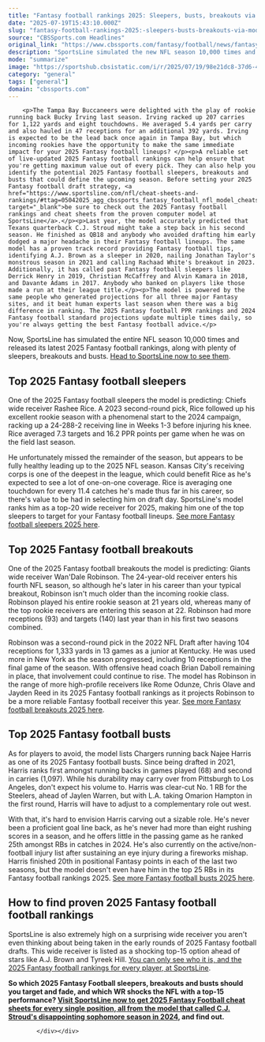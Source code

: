 ```yaml
---
title: "Fantasy football rankings 2025: Sleepers, busts, breakouts via model that nailed C.J. Stroud's off year"
date: "2025-07-19T15:43:10.000Z"
slug: "fantasy-football-rankings-2025:-sleepers-busts-breakouts-via-model-that-nailed-c.j.-stroud's-off-year"
source: "CBSSports.com Headlines"
original_link: "https://www.cbssports.com/fantasy/football/news/fantasy-football-rankings-2025-sleepers-busts-breakouts-via-model-that-nailed-c-j-strouds-off-year/"
description: "SportsLine simulated the new NFL season 10,000 times and identified 2025 Fantasy football sleepers, breakouts and busts for upcoming drafts"
mode: "summarize"
image: "https://sportshub.cbsistatic.com/i/r/2025/07/19/98e21dc8-37d6-49e5-9d18-477d9ad6f4c4/thumbnail/1200x675/f07525fa4ac6db08addef3828d777be6/rashee-rice-chiefs-getty-images.jpg"
category: "general"
tags: ["general"]
domain: "cbssports.com"
---
```

<div id="readability-page-1" class="page"><div>
        
        
                            
                
        <p>The Tampa Bay Buccaneers were delighted with the play of rookie running back Bucky Irving last season. Irving racked up 207 carries for 1,122 yards and eight touchdowns. He averaged 5.4 yards per carry and also hauled in 47 receptions for an additional 392 yards. Irving is expected to be the lead back once again in Tampa Bay, but which incoming rookies have the opportunity to make the same immediate impact for your 2025 Fantasy football lineups? </p><p>A reliable set of live-updated 2025 Fantasy football rankings can help ensure that you're getting maximum value out of every pick. They can also help you identify the potential 2025 Fantasy football sleepers, breakouts and busts that could define the upcoming season. Before setting your 2025 Fantasy football draft strategy, <a href="https://www.sportsline.com/nfl/cheat-sheets-and-rankings/#ttag=05042025_agg_cbssports_fantasy_football_nfl_model_cheatsheetscombined" target="_blank">be sure to check out the 2025 Fantasy football rankings and cheat sheets from the proven computer model at SportsLine</a>.</p><p>Last year, the model accurately predicted that Texans quarterback C.J. Stroud might take a step back in his second season. He finished as QB18 and anybody who avoided drafting him early dodged a major headache in their Fantasy football lineups. The same model has a proven track record providing Fantasy football tips, identifying A.J. Brown as a sleeper in 2020, nailing Jonathan Taylor's monstrous season in 2021 and calling Rachaad White's breakout in 2023. Additionally, it has called past Fantasy football sleepers like Derrick Henry in 2019, Christian McCaffrey and Alvin Kamara in 2018, and Davante Adams in 2017. Anybody who banked on players like those made a run at their league title.</p><p>The model is powered by the same people who generated projections for all three major Fantasy sites, and it beat human experts last season when there was a big difference in ranking. The 2025 Fantasy football PPR rankings and 2024 Fantasy football standard projections update multiple times daily, so you're always getting the best Fantasy football advice.</p>
        

<p>Now, SportsLine has simulated the entire NFL season 10,000 times and released its latest 2025 Fantasy football rankings, along with plenty of sleepers, breakouts and busts.&nbsp;<a href="https://www.sportsline.com/nfl/cheat-sheets-and-rankings/#ttag=05042025_agg_cbssports_fantasy_football_nfl_model_cheatsheetscombined" target="_blank">Head to SportsLine now to see them</a>.&nbsp;</p><h2>Top 2025 Fantasy football sleepers</h2><p>One of the 2025 Fantasy football sleepers the model is predicting: Chiefs wide receiver Rashee Rice. A 2023 second-round pick, Rice followed up his excellent rookie season with a phenomenal start to the 2024 campaign, racking up a 24-288-2 receiving line in Weeks 1-3 before injuring his knee. Rice averaged 7.3 targets and 16.2 PPR points per game when he was on the field last season.</p><p>He unfortunately missed the remainder of the season, but appears to be fully healthy leading up to the 2025 NFL season. Kansas City's receiving corps is one of the deepest in the league, which could benefit Rice as he's expected to see a lot of one-on-one coverage. Rice is averaging one touchdown for every 11.4 catches he's made thus far in his career, so there's value to be had in selecting him on draft day. SportsLine's model ranks him as a top-20 wide receiver for 2025, making him one of the top sleepers to target for your Fantasy football lineups.&nbsp;<a href="https://www.sportsline.com/nfl/cheat-sheets-and-rankings/#ttag=05042025_agg_cbssports_fantasy_football_nfl_model_cheatsheetscombined" target="_blank">See more Fantasy football sleepers 2025 here</a>.</p>
        

<h2>Top 2025 Fantasy football breakouts</h2><p>One of the 2025 Fantasy football breakouts the model is predicting: Giants wide receiver Wan'Dale Robinson. The 24-year-old receiver enters his fourth NFL season, so although he's later in his career than your typical breakout, Robinson isn't much older than the incoming rookie class. Robinson played his entire rookie season at 21 years old, whereas many of the top rookie receivers are entering this season at 22. Robinson had more receptions (93) and targets (140) last year than in his first two seasons combined.</p><p>Robinson was a second-round pick in the 2022 NFL Draft after having 104 receptions for 1,333 yards in 13 games as a junior at Kentucky. He was used more in New York as the season progressed, including 10 receptions in the final game of the season. With offensive head coach Brian Daboll remaining in place, that involvement could continue to rise. The model has Robinson in the range of more high-profile receivers like Rome Odunze, Chris Olave and Jayden Reed in its 2025 Fantasy football rankings as it projects Robinson to be a more reliable Fantasy football receiver this year.&nbsp;<a href="https://www.sportsline.com/nfl/cheat-sheets-and-rankings/#ttag=05042025_agg_cbssports_fantasy_football_nfl_model_cheatsheetscombined" target="_blank">See more Fantasy football breakouts 2025 here</a>.</p><h2>Top 2025 Fantasy football busts</h2><p>As for players to avoid, the model lists Chargers running back Najee Harris as one of its 2025 Fantasy football busts. Since being drafted in 2021, Harris ranks first amongst running backs in games played (68) and second in carries (1,097). While his durability may carry over from Pittsburgh to Los Angeles, don't expect his volume to. Harris was clear-cut No. 1 RB for the Steelers, ahead of Jaylen Warren, but with L.A. taking Omarion Hampton in the first round, Harris will have to adjust to a complementary role out west.</p>
        

<p>With that, it's hard to envision Harris carving out a sizable role. He's never been a proficient goal line back, as he's never had more than eight rushing scores in a season, and he offers little in the passing game as he ranked 25th amongst RBs in catches in 2024. He's also currently on the active/non-football injury list after sustaining an eye injury during a fireworks mishap. Harris finished 20th in positional Fantasy points in each of the last two seasons, but the model doesn't even have him in the top 25 RBs in its Fantasy football rankings 2025.&nbsp;<a href="https://www.sportsline.com/nfl/cheat-sheets-and-rankings/#ttag=05042025_agg_cbssports_fantasy_football_nfl_model_cheatsheetscombined" target="_blank">See more Fantasy football busts 2025 here</a>.</p><h2>How to find proven 2025 Fantasy football football rankings</h2><p>SportsLine is also extremely high on a surprising wide receiver you aren't even thinking about being taken in the early rounds of 2025 Fantasy football drafts. This wide receiver is listed as a shocking top-15 option ahead of stars like A.J. Brown and Tyreek Hill.&nbsp;<a href="https://www.sportsline.com/nfl/cheat-sheets-and-rankings/#ttag=05042025_agg_cbssports_fantasy_football_nfl_model_cheatsheetscombined" target="_blank">You can only see who it is, and the 2025 Fantasy football rankings for every player, at SportsLine</a>.</p><p><strong>So which 2025 Fantasy Football sleepers, breakouts and busts should you target and fade, and which WR shocks the NFL with a top-15 performance? <a href="https://www.sportsline.com/nfl/cheat-sheets-and-rankings/#ttag=05042025_agg_cbssports_fantasy_football_nfl_model_cheatsheetscombined" target="_blank">Visit SportsLine now to get 2025 Fantasy Football cheat sheets for every single position, all from the model that called C.J. Stroud's disappointing sophomore season in 2024</a>, and find out.</strong></p>
        




        
            </div></div>